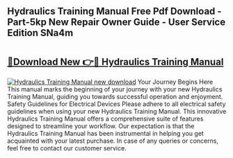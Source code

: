 ## Hydraulics Training Manual Free Pdf Download - Part-5kp New Repair Owner Guide - User Service Edition SNa4m

# <h2><a href="http://bc96608.oget.top/?id=Hydraulics+Training+Manual">🔗Download New 👉🔴 Hydraulics Training Manual</a></h2>

[![Hydraulics Training Manual new download](https://i.imgur.com/5g1atiW.png)](http://bc96608.oget.top/?id=Hydraulics+Training+Manual)
Your Journey Begins Here This manual marks the beginning of your journey with your new Hydraulics Training Manual, guiding you towards successful operation and enjoyment. Safety Guidelines for Electrical Devices Please adhere to all electrical safety guidelines when using your new Hydraulics Training Manual. This innovative Hydraulics Training Manual offers a comprehensive suite of features designed to streamline your workflow. Our expectation is that the Hydraulics Training Manual has been instrumental in helping you get acquainted with your latest purchase. In case of any queries or concerns, feel free to contact our customer service.

